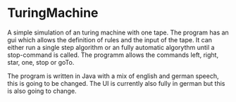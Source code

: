 # TuringMachine
A simple simulation of an turing machine with one tape. The program has an gui which allows the definition of rules and the input of the tape. It can either run a single step algorithm or an fully automatic algorythm until a stop-command is called. The programm allows the commands left, right, star, one, stop or goTo. 

The program is written in Java with a mix of english and german speech, this is going to be changed. The UI is currently also fully in german but this is also going to change.
